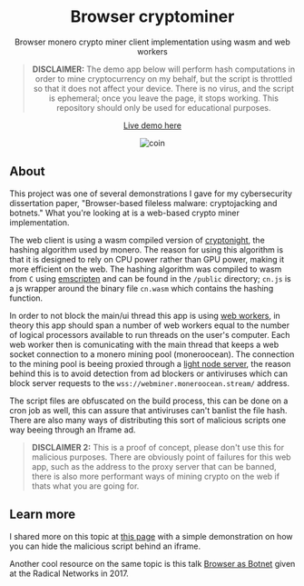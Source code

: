 <div align="center">
<h1>Browser cryptominer</h1>  
  
<p>
Browser monero crypto miner client implementation using wasm and web workers
</p>
  
 > **DISCLAIMER:** The demo app below will perform hash computations in order to mine cryptocurrency on my behalf, but the script is throttled so that it does not affect your device. There is no virus, and the script is ephemeral; once you leave the page, it stops working. This repository should only be used for educational purposes.

[Live demo here](https://browser-crypto.herokuapp.com/)
  
![coin](https://user-images.githubusercontent.com/27342306/147887308-bafc0e1b-7a3d-41da-8f5b-56298ea740e2.png)

</div>

## About

This project was one of several demonstrations I gave for my cybersecurity dissertation paper, "Browser-based fileless malware: cryptojacking and botnets." What you're looking at is a web-based crypto miner implementation.

The web client is using a wasm compiled version of [cryptonight](https://monerodocs.org/proof-of-work/cryptonight/), the hashing algorithm used by monero. The reason for using this algorithm is that it is designed to rely on CPU power rather than GPU power, making it more efficient on the web. The hashing algorithm was compiled to wasm from `C` using [emscripten](https://emscripten.org/) and can be found in the `/public` directory; `cn.js` is a js wrapper around the binary file `cn.wasm` which contains the hashing function.

In order to not block the main/ui thread this app is using [web workers](https://developer.mozilla.org/en-US/docs/Web/API/Web_Workers_API/Using_web_workers), in theory this app should span a number of web workers equal to the number of logical processors available to run threads on the user's computer. Each web worker then is comunicating with the main thread that keeps a web socket connection to a monero mining pool (moneroocean). The connection to the mining pool is beeing proxied through a [light node server](https://github.com/craciuncezar/browser-cryptominer/blob/4ca0a2b6dc93c7c9033667b125b81b4bbe460a27/proxy-server/index.js), the reason behind this is to avoid detection from ad blockers or antiviruses which can block server requests to the `wss://webminer.moneroocean.stream/` address.

The script files are obfuscated on the build process, this can be done on a cron job as well, this can assure that antiviruses can't banlist the file hash. There are also many ways of distributing this sort of malicious scripts one way beeing through an Iframe ad. 

> **DISCLAIMER 2:** This is a proof of concept, please don't use this for malicious purposes. There are obviously point of failures for this web app, such as the address to the proxy server that can be banned, there is also more performant ways of mining crypto on the web if thats what you are going for. 

## Learn more

I shared more on this topic at [this page](https://browser-crypto.herokuapp.com/about/) with a simple demonstration on how you can hide the malicious script behind an iframe.

Another cool resource on the same topic is this talk [Browser as Botnet](https://www.youtube.com/watch?v=GcXfu-EAECo) given at the Radical Networks in 2017.
